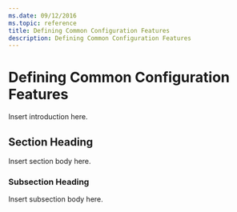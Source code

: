 ```yaml
---
ms.date: 09/12/2016
ms.topic: reference
title: Defining Common Configuration Features
description: Defining Common Configuration Features
---
```

# Defining Common Configuration Features

Insert introduction here.

## Section Heading

Insert section body here.

### Subsection Heading

Insert subsection body here.
